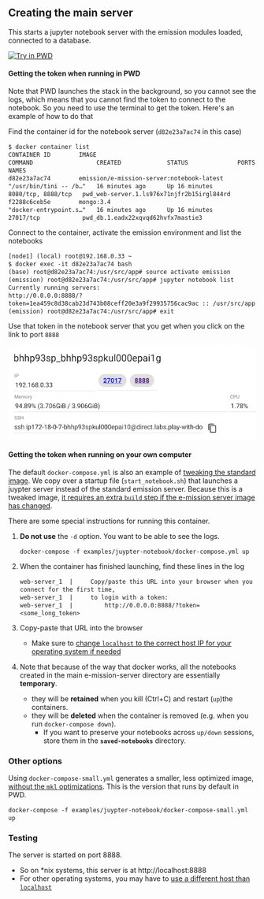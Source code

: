 ## Creating the main server

This starts a jupyter notebook server with the emission modules loaded,
connected to a database.

[![Try in PWD](https://raw.githubusercontent.com/play-with-docker/stacks/master/assets/images/button.png)](https://labs.play-with-docker.com/?stack=https://raw.githubusercontent.com/e-mission/e-mission-docker/master/examples/juypter-notebook/docker-compose-small.yml)

#### Getting the token when running in PWD
Note that PWD launches the stack in the background, so you cannot see the logs, which means that you cannot find the token to connect to the notebook. So you need to use the terminal to get the token. Here's an example of how to do that

Find the container id for the notebook server (`d82e23a7ac74` in this case)
```
$ docker container list
CONTAINER ID        IMAGE                                       COMMAND                  CREATED             STATUS              PORTS                NAMES
d82e23a7ac74        emission/e-mission-server:notebook-latest   "/usr/bin/tini -- /b…"   16 minutes ago      Up 16 minutes       8080/tcp, 8888/tcp   pwd_web-server.1.ls976x71njfr2b15irgl844rd
f2288c6ceb5e        mongo:3.4                                   "docker-entrypoint.s…"   16 minutes ago      Up 16 minutes       27017/tcp            pwd_db.1.eadx22xqvqd62hvfx7mastie3
```

Connect to the container, activate the emission environment and list the notebooks

```
[node1] (local) root@192.168.0.33 ~
$ docker exec -it d82e23a7ac74 bash
(base) root@d82e23a7ac74:/usr/src/app# source activate emission
(emission) root@d82e23a7ac74:/usr/src/app# jupyter notebook list
Currently running servers:
http://0.0.0.0:8888/?token=1ea459c8d38cab23d743b08ceff20e3a9f29935756cac9ac :: /usr/src/app
(emission) root@d82e23a7ac74:/usr/src/app# exit
```

Use that token in the notebook server that you get when you click on the link to port `8888`

![port 8888 link](port_8888.png)

#### Getting the token when running on your own computer

The default `docker-compose.yml` is also an example of [tweaking the standard
image](../../README.md#tweaking-the-image). We copy over a startup file
(`start_notebook.sh`) that launches a juypter server instead of the standard
emission server. Because this is a tweaked image, [it requires an extra `build` step if the e-mission server image has changed](../../README.md#tweaking-the-image).

There are some special instructions for running this container.
1. **Do not use** the `-d` option. You want to be able to see the logs.

    ```
    docker-compose -f examples/juypter-notebook/docker-compose.yml up
    ```

1. When the container has finished launching, find these lines in the log
    ```
    web-server_1  |     Copy/paste this URL into your browser when you connect for the first time,
    web-server_1  |     to login with a token:
    web-server_1  |         http://0.0.0.0:8888/?token=<some_long_token>
    ```
1. Copy-paste that URL into the browser
    - Make sure to [change `localhost` to the correct
host IP for your operating system if needed](../../README.md#connecting-to-the-created-container)

1. Note that because of the way that docker works, all the notebooks created in the main e-mission-server directory are essentially **temporary**.
    - they will be **retained** when you kill (Ctrl+C) and restart (`up`)the containers.
    - they will be **deleted** when the container is removed (e.g. when you run `docker-compose down`).
      - If you want to preserve your notebooks across `up/down` sessions, store them in the **`saved-notebooks`** directory.

### Other options

Using `docker-compose-small.yml` generates a smaller, less optimized image, [without the `mkl` optimizations](https://docs.anaconda.com/mkl-optimizations/). This is the version that runs by default in PWD.

```
docker-compose -f examples/juypter-notebook/docker-compose-small.yml up
```

### Testing

The server is started on port 8888. 

- So on \*nix systems, this server is at http://localhost:8888
- For other operating systems, you may have to [use a different host than
  `localhost`](../../README.md#connecting-to-the-created-container)
